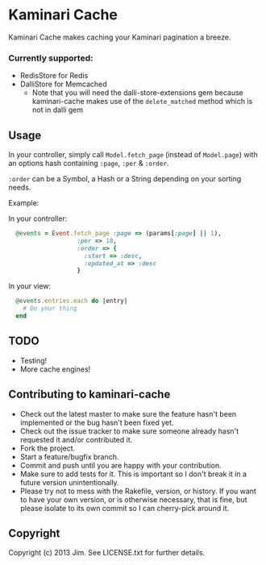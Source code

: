 # Kaminari Cache

Kaminari Cache makes caching your Kaminari pagination a breeze.

### Currently supported:
* RedisStore for Redis
* DalliStore for Memcached
  * Note that you will need the dalli-store-extensions gem because kaminari-cache makes use of the `delete_matched` method which is not in dalli gem

## Usage

In your controller, simply call `Model.fetch_page` (instead of `Model.page`) with an options hash containing `:page`, `:per` & `:order`.

`:order` can be a Symbol, a Hash or a String depending on your sorting needs.

Example:

In your controller:
```ruby
  @events = Event.fetch_page :page => (params[:page] || 1),
                   :per => 18,
                   :order => {
                     :start => :desc,
                     :updated_at => :desc
                   }
```

In your view:
```ruby
  @events.entries.each do |entry|
    # Do your thing
  end
```

## TODO

* Testing!
* More cache engines!

## Contributing to kaminari-cache
 
* Check out the latest master to make sure the feature hasn't been implemented or the bug hasn't been fixed yet.
* Check out the issue tracker to make sure someone already hasn't requested it and/or contributed it.
* Fork the project.
* Start a feature/bugfix branch.
* Commit and push until you are happy with your contribution.
* Make sure to add tests for it. This is important so I don't break it in a future version unintentionally.
* Please try not to mess with the Rakefile, version, or history. If you want to have your own version, or is otherwise necessary, that is fine, but please isolate to its own commit so I can cherry-pick around it.

## Copyright

Copyright (c) 2013 Jim. See LICENSE.txt for
further details.

